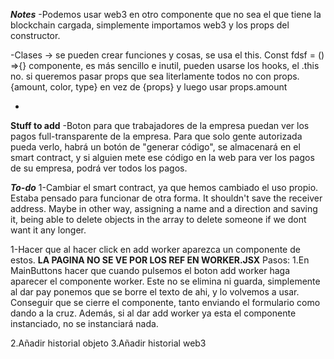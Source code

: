 ***Notes***
-Podemos usar web3 en otro componente que no sea el que tiene
la blockchain cargada, simplemente importamos web3 y los props del constructor.

-Clases -> se pueden crear funciones y cosas, se usa el this.   Const fdsf = () =>{} componente, es más sencillo e inutil, pueden usarse los hooks, el .this no. si queremos pasar props que sea literlamente todos no con props. {amount, color, type} en vez de {props} y luego usar props.amount

-

**Stuff to add**
-Boton para que trabajadores de la empresa puedan ver los pagos full-transparente de la empresa. Para que solo gente autorizada pueda verlo, habrá un botón de "generar código", 
se almacenará en el smart contract, y si alguien mete ese código en la web para ver los pagos de su empresa, podrá ver todos los pagos.

***To-do***
1-Cambiar el smart contract, ya que hemos cambiado el uso propio. Estaba pensado para funcionar de otra forma. 
It shouldn't save the receiver address. Maybe in other way, assigning a name and a direction and saving it, being able to delete objects in the array to delete someone if we dont want it any longer. 

1-Hacer que al hacer click en add worker aparezca un componente de estos. **LA PAGINA NO SE VE POR LOS REF EN WORKER.JSX**
    Pasos: 
    1.En MainButtons hacer que cuando pulsemos el boton add worker haga aparecer el componente worker. Este no se elimina ni guarda, simplemente al dar pay ponemos que 
    se borre el texto de ahi, y lo volvemos a usar. Conseguir que se cierre el componente, tanto enviando el formulario como dando a la cruz.
    Además, si al dar add worker ya esta el componente instanciado, no se instanciará nada.

2.Añadir historial objeto
3.Añadir historial web3


